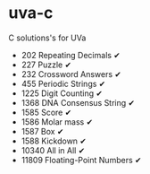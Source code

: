 # uva-c
C solutions's for UVa

- 202   Repeating Decimals ✔
- 227   Puzzle ✔
- 232   Crossword Answers ✔
- 455   Periodic Strings ✔
- 1225  Digit Counting ✔
- 1368  DNA Consensus String ✔
- 1585  Score ✔
- 1586  Molar mass ✔
- 1587  Box ✔
- 1588  Kickdown ✔
- 10340 All in All ✔
- 11809 Floating-Point Numbers ✔
